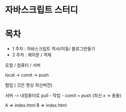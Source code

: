 # 자바스크립트 스터디

# 목차
 - 1 주차 : 자바스크립트 역사/이동/ 블로그만들기
 - 2 주차 : 제어문 / 객체

 로컬 / 컴퓨터 / 서버

 local -> comit -> push

 협업 ( 깃은 항상 최신버전)

 서버 -> 내컴퓨터로
 pull - 작업 - comit = push
    (최신 x -> 충돌)

  A => index.html
  B => index.html